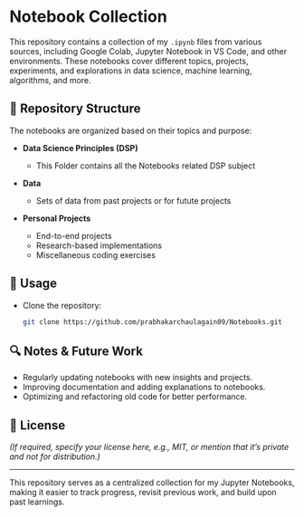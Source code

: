 # Notebook Collection

This repository contains a collection of my `.ipynb` files from various sources, including Google Colab, Jupyter Notebook in VS Code, and other environments. These notebooks cover different topics, projects, experiments, and explorations in data science, machine learning, algorithms, and more.

## 📌 Repository Structure

The notebooks are organized based on their topics and purpose:

- **Data Science Principles (DSP)**
  - This Folder contains all the Notebooks related DSP subject
- **Data**
  - Sets of data from past projects or for futute projects

- **Personal Projects**
  - End-to-end projects
  - Research-based implementations
  - Miscellaneous coding exercises

## 🚀 Usage

- Clone the repository:
  ```bash
  git clone https://github.com/prabhakarchaulagain09/Notebooks.git
  ```

## 🔍 Notes & Future Work

- Regularly updating notebooks with new insights and projects.
- Improving documentation and adding explanations to notebooks.
- Optimizing and refactoring old code for better performance.

## 📜 License

*(If required, specify your license here, e.g., MIT, or mention that it’s private and not for distribution.)*

---

This repository serves as a centralized collection for my Jupyter Notebooks, making it easier to track progress, revisit previous work, and build upon past learnings.

